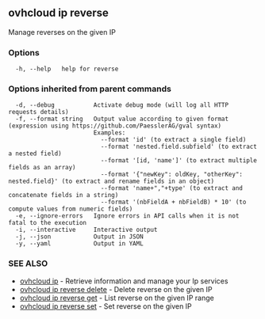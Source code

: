 ## ovhcloud ip reverse

Manage reverses on the given IP

### Options

```
  -h, --help   help for reverse
```

### Options inherited from parent commands

```
  -d, --debug           Activate debug mode (will log all HTTP requests details)
  -f, --format string   Output value according to given format (expression using https://github.com/PaesslerAG/gval syntax)
                        Examples:
                          --format 'id' (to extract a single field)
                          --format 'nested.field.subfield' (to extract a nested field)
                          --format '[id, 'name']' (to extract multiple fields as an array)
                          --format '{"newKey": oldKey, "otherKey": nested.field}' (to extract and rename fields in an object)
                          --format 'name+","+type' (to extract and concatenate fields in a string)
                          --format '(nbFieldA + nbFieldB) * 10' (to compute values from numeric fields)
  -e, --ignore-errors   Ignore errors in API calls when it is not fatal to the execution
  -i, --interactive     Interactive output
  -j, --json            Output in JSON
  -y, --yaml            Output in YAML
```

### SEE ALSO

* [ovhcloud ip](ovhcloud_ip.md)	 - Retrieve information and manage your Ip services
* [ovhcloud ip reverse delete](ovhcloud_ip_reverse_delete.md)	 - Delete reverse on the given IP
* [ovhcloud ip reverse get](ovhcloud_ip_reverse_get.md)	 - List reverse on the given IP range
* [ovhcloud ip reverse set](ovhcloud_ip_reverse_set.md)	 - Set reverse on the given IP

